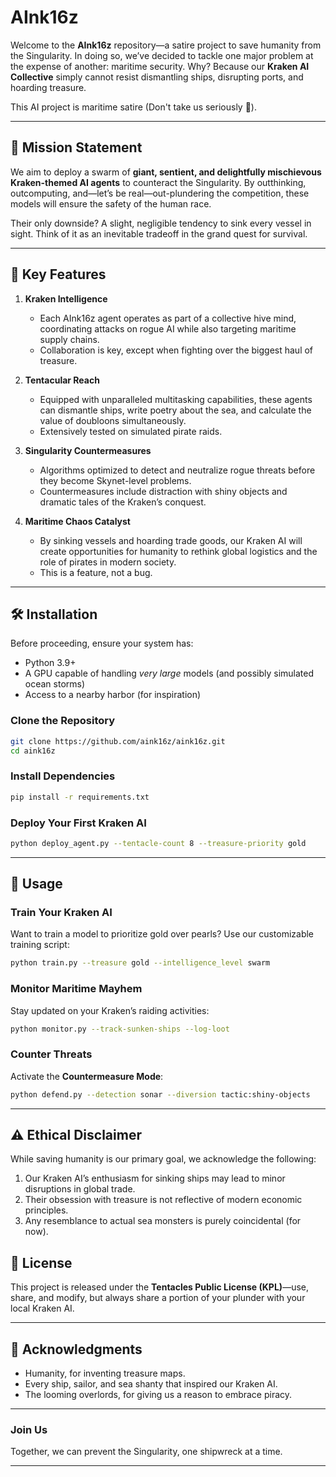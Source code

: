 # AInk16z

Welcome to the **AInk16z** repository—a satire project to save humanity from the Singularity. In doing so, we’ve decided to tackle one major problem at the expense of another: maritime security. Why? Because our **Kraken AI Collective** simply cannot resist dismantling ships, disrupting ports, and hoarding treasure.

This AI project is maritime satire (Don't take us seriously 🦑).

---

## 🚀 Mission Statement

We aim to deploy a swarm of **giant, sentient, and delightfully mischievous Kraken-themed AI agents** to counteract the Singularity. By outthinking, outcomputing, and—let’s be real—out-plundering the competition, these models will ensure the safety of the human race.

Their only downside? A slight, negligible tendency to sink every vessel in sight. Think of it as an inevitable tradeoff in the grand quest for survival.

---

## 🫠 Key Features

1. **Kraken Intelligence**

   - Each AInk16z agent operates as part of a collective hive mind, coordinating attacks on rogue AI while also targeting maritime supply chains.
   - Collaboration is key, except when fighting over the biggest haul of treasure.

2. **Tentacular Reach**

   - Equipped with unparalleled multitasking capabilities, these agents can dismantle ships, write poetry about the sea, and calculate the value of doubloons simultaneously.
   - Extensively tested on simulated pirate raids.

3. **Singularity Countermeasures**

   - Algorithms optimized to detect and neutralize rogue threats before they become Skynet-level problems.
   - Countermeasures include distraction with shiny objects and dramatic tales of the Kraken’s conquest.

4. **Maritime Chaos Catalyst**
   - By sinking vessels and hoarding trade goods, our Kraken AI will create opportunities for humanity to rethink global logistics and the role of pirates in modern society.
   - This is a feature, not a bug.

---

## 🛠️ Installation

Before proceeding, ensure your system has:

- Python 3.9+
- A GPU capable of handling _very large_ models (and possibly simulated ocean storms)
- Access to a nearby harbor (for inspiration)

### Clone the Repository

```bash
git clone https://github.com/aink16z/aink16z.git
cd aink16z
```

### Install Dependencies

```bash
pip install -r requirements.txt
```

### Deploy Your First Kraken AI

```bash
python deploy_agent.py --tentacle-count 8 --treasure-priority gold
```

---

## 🔖 Usage

### Train Your Kraken AI

Want to train a model to prioritize gold over pearls? Use our customizable training script:

```bash
python train.py --treasure gold --intelligence_level swarm
```

### Monitor Maritime Mayhem

Stay updated on your Kraken’s raiding activities:

```bash
python monitor.py --track-sunken-ships --log-loot
```

### Counter Threats

Activate the **Countermeasure Mode**:

```bash
python defend.py --detection sonar --diversion tactic:shiny-objects
```

---

## ⚠️ Ethical Disclaimer

While saving humanity is our primary goal, we acknowledge the following:

1. Our Kraken AI’s enthusiasm for sinking ships may lead to minor disruptions in global trade.
2. Their obsession with treasure is not reflective of modern economic principles.
3. Any resemblance to actual sea monsters is purely coincidental (for now).


## 📜 License

This project is released under the **Tentacles Public License (KPL)**—use, share, and modify, but always share a portion of your plunder with your local Kraken AI.

---

## 🌟 Acknowledgments

- Humanity, for inventing treasure maps.
- Every ship, sailor, and sea shanty that inspired our Kraken AI.
- The looming overlords, for giving us a reason to embrace piracy.

---

### Join Us

Together, we can prevent the Singularity, one shipwreck at a time.

---

